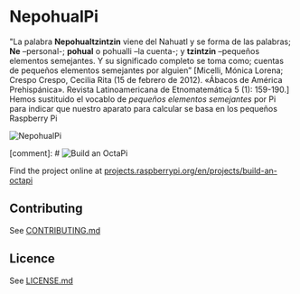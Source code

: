 # NepohualPi

"La palabra __Nepohualtzintzin__ viene del Nahuatl y se forma de las palabras; __Ne__ –personal-; __pohual__ o
pohualli –la cuenta-; y __tzintzin__ –pequeños elementos semejantes. Y su significado completo se toma como; cuentas de pequeños elementos semejantes por alguien” [Micelli, Mónica Lorena; Crespo Crespo, Cecilia Rita (15 de febrero de 2012). «Ábacos de América Prehispánica». Revista Latinoamericana de Etnomatemática 5 (1): 159-190.]
Hemos sustituido el vocablo de _pequeños elementos semejantes_ por Pi para indicar que nuestro aparato para calcular se basa en los pequeños Raspberry Pi

![NepohualPi](http://dicyg.fi-c.unam.mx:8080/lalo/news/nepohualtzintzin-una-computadora-prehispanica/image_mini)

[comment]: # ![Build an OctaPi](/en/images/banner.png)

Find the project online at [projects.raspberrypi.org/en/projects/build-an-octapi](https://projects.raspberrypi.org/en/projects/build-an-octapi)

## Contributing
See [CONTRIBUTING.md](CONTRIBUTING.md)

## Licence
 See [LICENSE.md](LICENSE.md)
